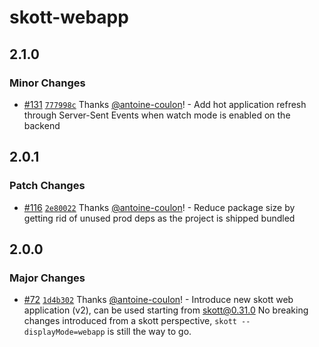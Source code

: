 # skott-webapp

## 2.1.0

### Minor Changes

- [#131](https://github.com/antoine-coulon/skott/pull/131) [`777998c`](https://github.com/antoine-coulon/skott/commit/777998c33f52909b1e596a8ba05eec601bf1a57c) Thanks [@antoine-coulon](https://github.com/antoine-coulon)! - Add hot application refresh through Server-Sent Events when watch mode is enabled on the backend

## 2.0.1

### Patch Changes

- [#116](https://github.com/antoine-coulon/skott/pull/116) [`2e80022`](https://github.com/antoine-coulon/skott/commit/2e80022ee988ba9997089369d4b3f30a14f3acb0) Thanks [@antoine-coulon](https://github.com/antoine-coulon)! - Reduce package size by getting rid of unused prod deps as the project is shipped bundled

## 2.0.0

### Major Changes

- [#72](https://github.com/antoine-coulon/skott/pull/72) [`1d4b302`](https://github.com/antoine-coulon/skott/commit/1d4b3021310854ccb23cbe36a4b8a053b11445b8) Thanks [@antoine-coulon](https://github.com/antoine-coulon)! - Introduce new skott web application (v2), can be used starting from skott@0.31.0
  No breaking changes introduced from a skott perspective, `skott --displayMode=webapp` is still the way to go.
